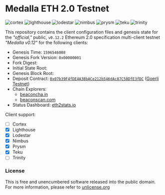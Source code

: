 # Medalla ETH 2.0 Testnet
![cortex](https://img.shields.io/badge/cortex-n%2Fa-inactive)
![lighthouse](https://img.shields.io/badge/lighthouse-active-success)
![lodestar](https://img.shields.io/badge/lodestar-in--progress-yellow)
![nimbus](https://img.shields.io/badge/nimbus-active-success)
![prysm](https://img.shields.io/badge/prysm-active-success)
![teku](https://img.shields.io/badge/teku-active-success)
![trinity](https://img.shields.io/badge/trinity-in--progress-yellow)

This repository contains the client configuration files and genesis state for the _"official,"_ public, `v0.12.2` Ethereum 2.0 specification multi-client testnet _"Medalla v0.12"_ for the following clients:
- Genesis Time: `1596546008`
- Genesis Fork Version: `0x00000001`
- Fork Digest:
- Initial State Root:
- Genesis Block Root:
- Deposit Contract: [`0x07b39F4fDE4A38bACe212b546dAc87C58DfE3fDC`](https://goerli.etherscan.io/address/0x07b39f4fde4a38bace212b546dac87c58dfe3fdc) ([Goerli Testnet](https://github.com/goerli/testnet))
- Chain Explorers:
  - [beaconcha.in](https://beaconcha.in)
  - [beaconscan.com](https://beaconscan.com)
- Status Dashboard: [eth2stats.io](https://eth2stats.io)

Client support:
- [ ] Cortex
- [X] Lighthouse
- [x] Lodestar
- [x] Nimbus
- [x] Prysm
- [x] Teku
- [ ] Trinity

### License
This is free and unencumbered software released into the public domain. For more information, please refer to [unlicense.org](https://unlicense.org)
